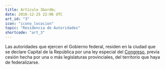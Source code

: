 ```yaml
---
title: Artículo 3&ordm;
date: 2016-12-25 22:06 UTC
art_id: "3"
icon: "icono_locacion"
topic: "Residencia de Autoridades"
shortcode: "art_3"
---
```


Las autoridades que ejercen el Gobierno federal, residen en la ciudad que se declare Capital de la República por una ley especial del [Congreso](http://es.wikipedia.org/wiki/Congreso_de_la_Naci%C3%B3n_Argentina), previa cesión hecha por una o más legislaturas provinciales, del territorio que haya de federalizarse.
